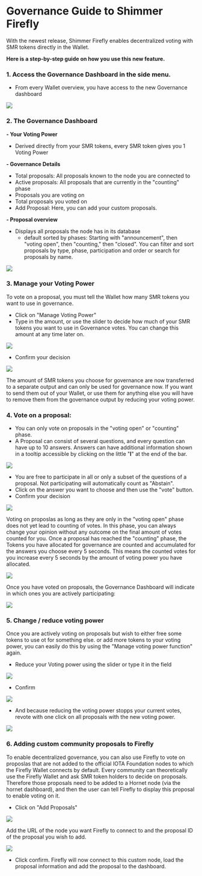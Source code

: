 # Governance Guide to Shimmer Firefly

With the newest release, Shimmer Firefly enables decentralized voting with SMR tokens directly in the Wallet.

**Here is a step-by-step guide on how you use this new feature.**

### **1. Access the Governance Dashboard in the side menu.**

- From every Wallet overview, you have access to the new Governance dashboard

![](https://i.imgur.com/o0yfbPN.png)

### **2. The Governance Dashboard**

**- Your Voting Power**

- Derived directly from your SMR tokens, every SMR token gives you 1 Voting Power

**- Governance Details**

- Total proposals: All proposals known to the node you are connected to
- Active proposals: All proposals that are currently in the "counting" phase
- Proposals you are voting on
- Total proposals you voted on
- Add Proposal: Here, you can add your custom proposals.

**- Proposal overview**

- Displays all proposals the node has in its database
  - default sorted by phases: Starting with "announcement", then "voting open", then "counting," then "closed". You can filter and sort proposals by type, phase, participation and order or search for proposals by name.

![](https://i.imgur.com/udSzpUX.png)

### **3. Manage your Voting Power**

To vote on a proposal, you must tell the Wallet how many SMR tokens you want to use in governance.

- Click on "Manage Voting Power"
- Type in the amount, or use the slider to decide how much of your SMR tokens you want to use in Governance votes. You can change this amount at any time later on.

![](https://i.imgur.com/16uuWPh.png)

- Confirm your decision

![](https://i.imgur.com/oPuAHjF.png)

The amount of SMR tokens you choose for governance are now transferred to a separate output and can only be used for governance now. If you want to send them out of your Wallet, or use them for anything else you will have to remove them from the governance output by reducing your voting power.

### **4. Vote on a proposal:**

- You can only vote on proposals in the "voting open" or "counting" phase.
- A Proposal can consist of several questions, and every question can have up to 10 answers. Answers can have additional information shown in a tooltip accessible by clicking on the little "**I**" at the end of the bar.

![](https://i.imgur.com/b7FkzxV.png)

- You are free to participate in all or only a subset of the questions of a proposal. Not participating will automatically count as "Abstain".
- Click on the answer you want to choose and then use the "vote" button.
- Confirm your decision

![](https://i.imgur.com/4mMk1SM.png)

Voting on proposlas as long as they are only in the "voting open" phase does not yet lead to counting of votes. In this phase, you can always change your opinion without any outcome on the final amount of votes counted for you.
Once a proposal has reached the "counting" phase, the Tokens you have allocated for governance are counted and accumulated for the answers you choose every 5 seconds. This means the counted votes for you increase every 5 seconds by the amount of voting power you have allocated.

![](https://i.imgur.com/2hgMTWO.png)

Once you have voted on proposals, the Governance Dashboard will indicate in which ones you are actively participating:

![](https://i.imgur.com/27DqFe4.png)

### **5. Change / reduce voting power**

Once you are actively voting on proposals but wish to either free some tokens to use ot for something else. or add more tokens to your voting power, you can easily do this by using the "Manage voting power function" again.

- Reduce your Voting power using the slider or type it in the field

![](https://i.imgur.com/ltW7RgW.png)

- Confirm

![](https://i.imgur.com/pt8c3bQ.png)

- And because reducing the voting power stopps your current votes, revote with one click on all proposals with the new voting power.

![](https://i.imgur.com/Qx9QhNi.png)

### **6. Adding custom community proposals to Firefly**

To enable decentralized governance, you can also use Firefly to vote on proposlas that are not added to the official IOTA Foundation nodes to which the Firefly Wallet connects by default.
Every community can theoretically use the Firefly Wallet and ask SMR token holders to decide on proposals. Therefore those proposals need to be added to a Hornet node (via the hornet dashboard), and then the user can tell Firefly to display this proposal to enable voting on it.

- Click on "Add Proposals"

![](https://i.imgur.com/QzmdgnN.png)

Add the URL of the node you want Firefly to connect to and the proposal ID of the proposal you wish to add.

![](https://i.imgur.com/bezrsXj.png)

- Click confirm. Firefly will now connect to this custom node, load the proposal information and add the proposal to the dashboard.
